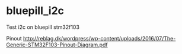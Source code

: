# bluepill_i2c
Test i2c on bluepill stm32f103

Pinout
http://reblag.dk/wordpress/wp-content/uploads/2016/07/The-Generic-STM32F103-Pinout-Diagram.pdf


